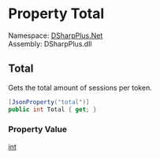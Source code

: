 # Property Total

Namespace: [DSharpPlus.Net](DSharpPlus.Net.md)  
Assembly: DSharpPlus.dll

## <a id="DSharpPlus_Net_SessionBucket_Total"></a>Total

Gets the total amount of sessions per token.

```csharp
[JsonProperty("total")]
public int Total { get; }
```

### Property Value

[int](https://learn.microsoft.com/dotnet/api/system.int32)

